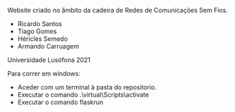 Website criado no âmbito da cadeira de Redes de Comunicações Sem Fios.

- Ricardo Santos<br />
- Tiago Gomes<br />
- Héricles Semedo<br />
- Armando Carruagem<br />

Universidade Lusófona 2021<br />


Para correr em windows:<br />
- Aceder com um terminal à pasta do repositorio.<br />
- Executar o comando .\virtual\Scripts\activate<br />
- Executar o comando flaskrun<br />

